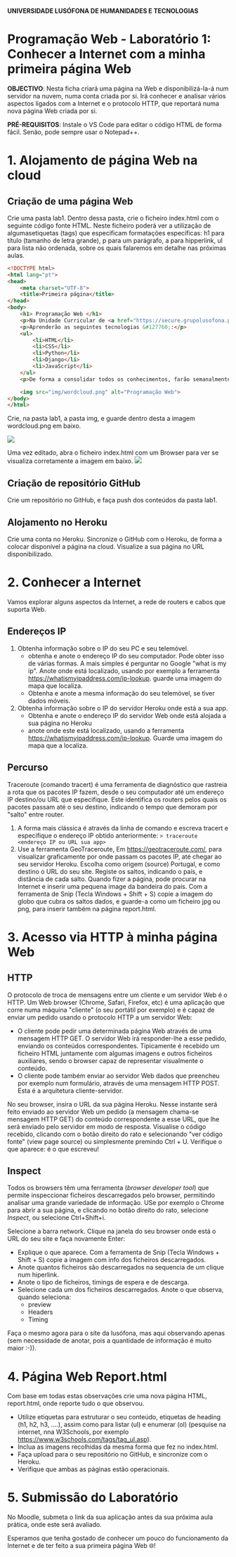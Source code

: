 **UNIVERSIDADE LUSÓFONA DE HUMANIDADES E TECNOLOGIAS**

# Programação Web - Laboratório 1: Conhecer a Internet com a minha primeira página Web 

**OBJECTIVO**: Nesta ficha criará uma página na Web e disponibilizá-la-á num servidor na nuvem, numa conta criada por si. Irá  conhecer e analisar vários aspectos ligados com a Internet e o protocolo HTTP, que reportará numa nova página Web criada por si.

**PRÉ-REQUISITOS**: Instale o VS Code para editar o código HTML de forma fácil. Senão, pode sempre usar o Notepad++.

# 1. Alojamento de página Web na cloud

## Criação de uma página Web
Crie uma pasta lab1. Dentro dessa pasta, crie o ficheiro index.html com o seguinte código fonte HTML. Neste ficheiro poderá ver a utilização de algumasetiquetas (tags) que especificam formatações específicas: h1 para título (tamanho de letra grande), p para um parágrafo, a para hipperlink, ul para lista não ordenada, sobre os quais falaremos  em detalhe nas próximas aulas.

```HTML
<!DOCTYPE html>
<html lang="pt">
<head>
    <meta charset="UTF-8">
    <title>Primeira página</title>
</head>
<body>
    <h1> Programação Web </h1>
    <p>Na Unidade Curricular de <a href="https://secure.grupolusofona.pt/ulht/moodle/course/view.php?id=38119">Programação Web</a> abordaremos os princípios básicos associados ao desenvolvimento para a Web, tanto do lado <i>back-end</i> como <i>front-end</i>.</p>
    <p>Aprenderão as seguintes tecnologias &#127760;:</p>
    <ul>
        <li>HTML</li>
        <li>CSS</li>
        <li>Python</li>
        <li>Django</li>
        <li>JavaScript</li>
    </ul>
    <p>De forma a consolidar todos os conhecimentos, farão semanalmente um laboratório, na aula prática (de entrega obrigatória) de aplicação da matéria lecionada, e irão implementar um projeto completo.</p>

    <img src="img/wordcloud.png" alt="Programação Web">
</body>
</html>
```

Crie, na pasta lab1, a pasta img, e guarde dentro desta a imagem  wordcloud.png em baixo.

![](wordcloud.png)

Uma vez editado, abra o ficheiro index.html com um Browser para ver se visualiza corretamente a imagem em baixo.
![](indexRenderizado.png)

## Criação de repositório GitHub
Crie um repositório no GitHub, e faça push dos conteúdos da pasta lab1.

## Alojamento no Heroku
Crie uma conta no Heroku. Sincronize o GitHub com o Heroku, de forma a colocar disponível a página na cloud. Visualize a sua página no URL disponibilizado.


# 2. Conhecer a Internet

Vamos explorar alguns aspectos da Internet, a rede de routers e cabos que suporta Web. 

## Endereços IP
1. Obtenha informação sobre o IP do seu PC e seu telemóvel.
    * obtenha e anote o endereço IP do seu computador. Pode obter isso de várias formas. A mais simples é perguntar no Google "what is my ip". Anote onde está localizado, usando por exemplo a ferramenta https://whatismyipaddress.com/ip-lookup. guarde uma imagem do mapa que localiza.
    * Obtenha e anote a mesma informação do seu telemóvel, se tiver dados móveis.
1. Obtenha informação sobre o IP do servidor Heroku onde está a sua app.
    * Obtenha e anote o endereço IP do servidor Web onde está alojada a sua página no Heroku
    * anote onde este está localizado, usando a ferramenta https://whatismyipaddress.com/ip-lookup.  Guarde uma imagem do mapa que a localiza.

## Percurso
Traceroute (comando tracert) é uma ferramenta de diagnóstico que rastreia a rota que os pacotes IP fazem, desde o seu computador até um endereço IP destino/ou URL que especifique. Este identifica os routers pelos quais os pacotes passam até o seu destino, indicando o tempo que demoram por "salto" entre router. 

1. A forma mais clássica é através da linha de comando e escreva tracert e especifique o endereço IP obtido anteriormente:
``> traceroute <endereço IP ou URL sua app>``
1. Use a ferramenta GeoTraceroute, Em https://geotraceroute.com/, para visualizar graficamente por onde passam os pacotes IP, até chegar ao seu servidor Heroku. Escolha como origem (source) Portugal, e como destino o URL do seu site. Registe os saltos, indicando o país, e distância de cada salto. Quando fizer a página, pode procurar na Internet e inserir uma pequena image da bandeira do país. Com a ferramenta de Snip (Tecla Windows + Shift + S) copie a imagem do globo que cubra os saltos dados, e guarde-a como um ficheiro jpg ou png, para inserir também na página report.html.

# 3. Acesso via HTTP à minha página Web

## HTTP

O protocolo de troca de mensagens entre um cliente e um servidor Web é o HTTP. Um Web browser (Chrome, Safari, Firefox, etc) é uma aplicação que corre numa máquina "cliente" (o seu portátil por exemplo) e é capaz de enviar um pedido usando o protocolo HTTP a um servidor Web:
* O cliente pode pedir uma determinada página Web através de uma mensagem HTTP GET. O servidor Web irá responder-lhe a esse pedido, enviando os conteúdos correspondentes. Tipicamente é recebido um ficheiro HTML juntamente com algumas imagens e outros ficheiros auxiliares, sendo o browser capaz de representar visualmente o conteúdo. 
* O cliente pode também enviar ao servidor Web dados que preencheu por exemplo num formulário, através de uma mensagem HTTP POST. 
Esta é a arquitetura cliente-servidor. 

No seu browser, insira o URL da sua página Heroku. Nesse instante será feito enviado ao servidor Web um pedido (a mensagem chama-se mensagem HTTP GET) do conteúdo correspondente a esse URL, que lhe será enviado pelo servidor em modo de resposta. Visualise o código recebido, clicando com o botão direito do rato e selecionando "ver código fonte" (view page source) ou simplesmente premindo Ctrl + U. Verifique o que aparece: é o que escreveu!

## Inspect

Todos os browsers têm uma ferramenta (*browser developer tool*) que permite inspeccionar ficheiros descarregados pelo browser, permitindo analisar uma grande variedade de informação.
USe por exemplo o Chrome para abrir a sua página, e clicando no botão direito do rato, selecione *Inspect*, ou selecione Ctrl+Shift+i.

Selecione a barra network. Clique na janela  do seu browser onde está o URL do seu site e faça novamente Enter: 
* Explique o que aparece. Com a ferramenta de Snip (Tecla Windows + Shift + S) copie a imagem com info dos ficheiros descarregados. 
* Anote quantos ficheiros são descarregados na sequencia de um clique num hiperlink.
* Anote o tipo de ficheiros, timings de espera e de descarga.
* Selecione cada um dos ficheiros descarregados. Anote o que observa, quando seleciona:
   * preview
   * Headers
   * Timing

Faça o mesmo agora para o site da lusófona, mas aqui observando apenas (sem necessidade de anotar, pois a quantidade de informação é muito maior :-)).

# 4. Página Web Report.html

Com base em todas estas observações crie uma nova página HTML, report.html, onde reporte tudo o que observou.
* Utilize etiquetas para estruturar o seu conteúdo, etiquetas de heading (h1, h2, h3, ....), assim como para listar (ul) e enumerar (ol) (pesquise na internet, nna W3Schools, por exemplo https://www.w3schools.com/tags/tag_ul.asp).
* Inclua as imagens recolhidas da mesma forma que fez no index.html. 
* Faça upload para o seu repositório no GitHub, e sincronize com o Heroku. 
* Verifique que ambas as páginas estão operacionais.

# 5. Submissão do Laboratório
No Moodle, submeta o link da sua aplicação antes da sua próxima aula prática, onde este será avaliado. 

Esperamos que tenha gostado de conhecer um pouco do funcionamento da Internet e de ter feito a sua primeira página Web &#127760;!
